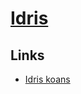 # [Idris](https://www.idris-lang.org/)

## Links

- [Idris koans](https://github.com/idris-hackers/idris-koans)
